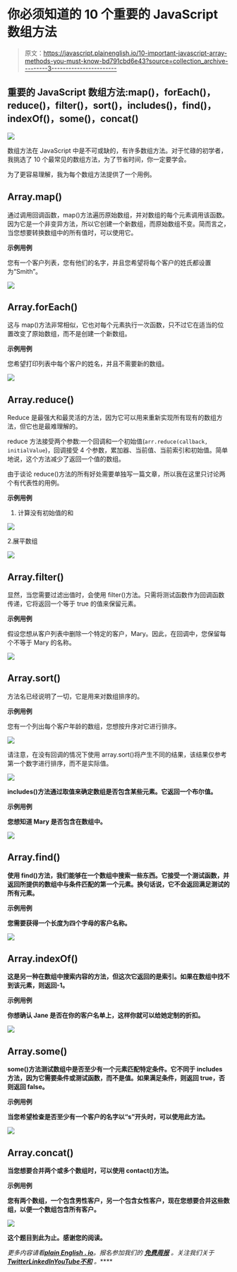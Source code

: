 # 你必须知道的 10 个重要的 JavaScript 数组方法

> 原文：<https://javascript.plainenglish.io/10-important-javascript-array-methods-you-must-know-bd791cbd6e43?source=collection_archive---------3----------------------->

## 重要的 JavaScript 数组方法:map()，forEach()，reduce()，filter()，sort()，includes()，find()，indexOf()，some()，concat()

![](img/eb32328dbf07b8a90eb0bba60b75b93a.png)

数组方法在 JavaScript 中是不可或缺的，有许多数组方法。对于忙碌的初学者，我挑选了 10 个最常见的数组方法，为了节省时间，你一定要学会。

为了更容易理解，我为每个数组方法提供了一个用例。

## **Array.map()**

通过调用回调函数，map()方法遍历原始数组，并对数组的每个元素调用该函数。因为它是一个非变异方法，所以它创建一个新数组，而原始数组不变。简而言之，当您想要转换数组中的所有值时，可以使用它。

**示例用例**

您有一个客户列表，您有他们的名字，并且您希望将每个客户的姓氏都设置为“Smith”。

![](img/2e82fddac7a99b02fd5449141193675a.png)

## **Array.forEach()**

这与 map()方法非常相似，它也对每个元素执行一次函数，只不过它在适当的位置改变了原始数组，而不是创建一个新数组。

**示例用例**

您希望打印列表中每个客户的姓名，并且不需要新的数组。

![](img/15daafb0ca4b24f071228cd6d0c0edd2.png)

## **Array.reduce()**

Reduce 是最强大和最灵活的方法，因为它可以用来重新实现所有现有的数组方法，但它也是最难理解的。

reduce 方法接受两个参数:一个回调和一个初始值(`arr.reduce(callback, initialValue`)，回调接受 4 个参数，累加器、当前值、当前索引和初始值。简单地说，这个方法减少了返回一个值的数组。

由于谈论 reduce()方法的所有好处需要单独写一篇文章，所以我在这里只讨论两个有代表性的用例。

**示例用例**

1.  计算没有初始值的和

![](img/8f310844e274dae33274493d57c37ca4.png)

2.展平数组

![](img/4b4cc38edb5e1e1a4180d0c43f8d354d.png)

## **Array.filter()**

显然，当您需要过滤出值时，会使用 filter()方法。只需将测试函数作为回调函数传递，它将返回一个等于 true 的值来保留元素。

**示例用例**

假设您想从客户列表中删除一个特定的客户，Mary。因此，在回调中，您保留每个不等于 Mary 的名称。

![](img/9fcf4c6ebde56af304fe423fc6b20974.png)

## **Array.sort()**

方法名已经说明了一切，它是用来对数组排序的。

**示例用例**

您有一个列出每个客户年龄的数组，您想按升序对它进行排序。

![](img/224a5abb258f9f215d2c62339cd6b79d.png)

请注意，在没有回调的情况下使用 array.sort()将产生不同的结果，该结果仅参考第一个数字进行排序，而不是实际值。

![](img/f7e48175b9c8170aaa5a4b76dd52bc4d.png)

**includes()方法通过取值来确定数组是否包含某些元素。它返回一个布尔值。**

****示例用例****

**您想知道 Mary 是否包含在数组中。**

**![](img/24f4b1414db5497ab8025d121d2f4394.png)**

## ****Array.find()****

**使用 find()方法，我们能够在一个数组中搜索一些东西。它接受一个测试函数，并返回所提供的数组中与条件匹配的第一个元素。换句话说，它不会返回满足测试的所有元素。**

****示例用例****

**您需要获得一个长度为四个字母的客户名称。**

**![](img/099b650313ca33b2fc1df5c902e4ed0f.png)**

## ****Array.indexOf()****

**这是另一种在数组中搜索内容的方法，但这次它返回的是索引。如果在数组中找不到该元素，则返回-1。**

****示例用例****

**你想确认 Jane 是否在你的客户名单上，这样你就可以给她定制的折扣。**

**![](img/a2d27e3adb9eeecddfe9496e9aed0a06.png)**

## ****Array.some()****

**some()方法测试数组中是否至少有一个元素匹配特定条件。它不同于 includes 方法，因为它需要条件或测试函数，而不是值。如果满足条件，则返回 true，否则返回 false。**

****示例用例****

**当您希望检查是否至少有一个客户的名字以“s”开头时，可以使用此方法。**

**![](img/89196fe6e536c754fcf25228f755e0c6.png)**

## ****Array.concat()****

**当您想要合并两个或多个数组时，可以使用 contact()方法。**

****示例用例****

**您有两个数组，一个包含男性客户，另一个包含女性客户，现在您想要合并这些数组，以便一个数组包含所有客户。**

**![](img/b8f171bc246ac71e94cd40a6d242474e.png)**

**这个题目到此为止。感谢您的阅读。**

***更多内容请看*[***plain English . io***](https://plainenglish.io/)*。报名参加我们的* [***免费周报***](http://newsletter.plainenglish.io/) *。关注我们关于*[***Twitter***](https://twitter.com/inPlainEngHQ)[***LinkedIn***](https://www.linkedin.com/company/inplainenglish/)*[***YouTube***](https://www.youtube.com/channel/UCtipWUghju290NWcn8jhyAw)*[***不和***](https://discord.gg/GtDtUAvyhW) *。*****